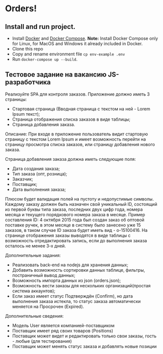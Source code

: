 # Orders!

## Install and run project.

- Install [Docker](https://docs.docker.com/install/) and [Docker Compose](https://docs.docker.com/compose/install/#install-compose). **Note:** Install Docker Compose only for Linux, for MacOS and Windows it already included in Docker.
- Clone this repo
- Copy and rename environment file `cp env-example .env`
- Run `docker-compose up --build`.

## Тестовое задание на вакансию JS-разработчика

Реализуйте SPA для контроля заказов.
Приложение должно иметь 3 страницы:
- Стартовая страница (Вводная страница с текстом на ней - Lorem Ipsum текст);
- Страница отображения списка заказов в виде таблицы;
- Страница добавления заказа.

Описание:
При входе в приложение пользователь видит стартовую страницу с текстом Lorem Ipsum и имеет возможность перейти на страницу просмотра списка заказов, или страницу добавления нового заказа.  

Страница добавления заказа должна иметь следующие поля:
- Дата создания заказа;
- Тип заказа (опт, розница);
- Заказчик;
- Поставщик;
- Дата выполнения заказа;

Плюсом будет валидация полей на пустоту и недопустимые символы.
Каждому заказу должен быть назначен свой уникальный ID, состоящий из первой буквы типа заказа, последних двух цифр года, номера месяца и текущего порядкового номера заказа в месяце. Пример составления ID: 4 октября 2015 года был создан заказ об оптовой поставке ручек, в этом месяце в систему было занесено уже 15 заказов, в таком случае ID заказа будет иметь вид - о-15100416.
На странице отображения заказы выводятся в виде таблицы с возможность отредактировать запись, если до выполнения заказа осталось не менее 3-х дней.

Дополнительные задания:

- Реализовать back-end на nodejs для хранения данных;
- Добавить возможность сортировки данных таблице, фильтры, постраничный вывод данных;
- Возможность импорта данных из json (orders.json);
- Возможность вести заказы для нескольких организаций(простая система аккаунтов);
- Если заказ имеет статус Подтверждён (Confirm), но дата выполнения заказа истекла, то статус заказа автоматически меняется на Просрочен (Expired).

Дополнительные сведения:

- Модель User является компанией-поставщиком
- Поставщик имеет ряд своих товаров (Positions)
- Поставщик может видет и редактировать только свои заказы, гость - любые (для тестирования)
- Поставщик может менять статус заказа и добавлять новые позиции


